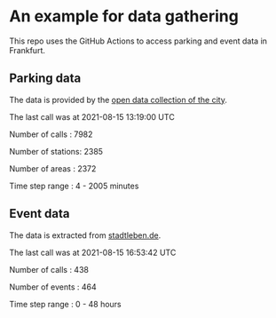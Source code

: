 # An example for data gathering

This repo uses the GitHub Actions to access parking and event data in Frankfurt.

## Parking data
The data is provided by the [open data collection of the city](https://www.offenedaten.frankfurt.de/).

The last call was at 2021-08-15 13:19:00 UTC

Number of calls   : 7982

Number of stations: 2385

Number of areas   : 2372

Time step range   :    4 - 2005 minutes


## Event data
The data is extracted from [stadtleben.de](https://stadtleben.de/frankfurt/).

The last call was at 2021-08-15 16:53:42 UTC

Number of calls   : 438

Number of events  : 464

Time step range   :   0 -  48 hours

